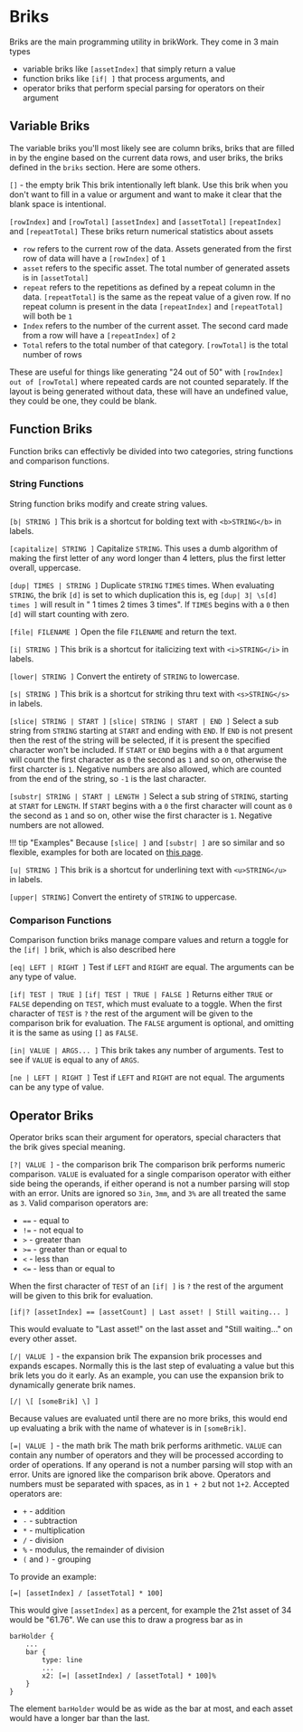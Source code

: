 # Briks
Briks are the main programming utility in brikWork. They come in 3 main types

 * variable briks like `[assetIndex]` that simply return a value
 * function briks like `[if| ]` that process arguments, and
 * operator briks that perform special parsing for operators on their argument 

## Variable Briks

The variable briks you'll most likely see are column briks, briks that are filled in by the engine based on the current data rows, and user briks, the briks defined in the `briks` section. Here are some others.

`[]` - the empty brik
This brik intentionally left blank. Use this brik when you don't want to fill in a value or argument and want to make it clear that the blank space is intentional.

`[rowIndex]` and `[rowTotal]`
`[assetIndex]` and `[assetTotal]`
`[repeatIndex]` and `[repeatTotal]`
These briks return numerical statistics about assets

 * `row` refers to the current row of the data. Assets generated from the first row of data will have a `[rowIndex]` of `1`
 * `asset` refers to the specific asset. The total number of generated assets is in `[assetTotal]`
 * `repeat` refers to the repetitions as defined by a repeat column in the data. `[repeatTotal]` is the same as the repeat value of a given row. If no repeat column is present in the data `[repeatIndex]` and `[repeatTotal]` will both be `1`
 * `Index` refers to the number of the current asset. The second card made from a row will have a `[repeatIndex]` of `2`
 * `Total` refers to the total number of that category. `[rowTotal]` is the total number of rows

These are useful for things like generating "24 out of 50" with `[rowIndex] out of [rowTotal]` where repeated cards are not counted separately. If the layout is being generated without data, these will have an undefined value, they could be one, they could be blank.

## Function Briks

Function briks can effectivly be divided into two categories, string functions and comparison functions.

### String Functions

String function briks modify and create string values.

`[b| STRING ]`
This brik is a shortcut for bolding text with `<b>STRING</b>` in labels.

`[capitalize| STRING ]`
Capitalize `STRING`. This uses a dumb algorithm of making the first letter of any word longer than 4 letters, plus the first letter overall, uppercase.

`[dup| TIMES | STRING ]`
Duplicate `STRING` `TIMES` times. When evaluating `STRING`, the brik `[d]` is set to which duplication this is, eg `[dup| 3| \s[d] times ]` will result in " 1 times 2 times 3 times". If `TIMES` begins with a `0` then `[d]` will start counting with zero.

`[file| FILENAME ]`
Open the file `FILENAME` and return the text.

`[i| STRING ]`
This brik is a shortcut for italicizing text with `<i>STRING</i>` in labels.

`[lower| STRING ]`
Convert the entirety of `STRING` to lowercase.

`[s| STRING ]`
This brik is a shortcut for striking thru text with `<s>STRING</s>` in labels.

`[slice| STRING | START ]`
`[slice| STRING | START | END ]`
Select a sub string from `STRING` starting at `START` and ending with `END`. If `END` is not present then the rest of the string will be selected, if it is present the specified character won't be included. If `START` or `END` begins with a `0` that argument will count the first character as `0` the second as `1` and so on, otherwise the first charcter is `1`. Negative numbers are also allowed, which are counted from the end of the string, so `-1` is the last character.

`[substr| STRING | START | LENGTH ]`
Select a sub string of `STRING`, starting at `START` for `LENGTH`. If `START` begins with a `0` the first character will count as `0` the second as `1` and so on, other wise the first character is `1`. Negative numbers are not allowed.

!!! tip "Examples"
    Because `[slice| ]` and `[substr| ]` are so similar and so flexible, examples for both are located on  [this page](../Selecting-Strings/).

`[u| STRING ]`
This brik is a shortcut for underlining text with `<u>STRING</u>` in labels.

`[upper| STRING]`
Convert the entirety of `STRING` to uppercase.


### Comparison Functions

Comparison function briks manage compare values and return a toggle for the `[if| ]` brik, which is also described here

`[eq| LEFT | RIGHT ]`
Test if `LEFT` and `RIGHT` are equal. The arguments can be any type of value.

`[if| TEST | TRUE ]`
`[if| TEST | TRUE | FALSE ]`
Returns either `TRUE` or `FALSE` depending on `TEST`, which must evaluate to a toggle. When the first character of `TEST` is `?` the rest of the argument will be given to the comparison brik for evaluation. The `FALSE` argument is optional, and omitting it is the same as using `[]` as `FALSE`.

`[in| VALUE | ARGS... ]`
This brik takes any number of arguments. Test to see if `VALUE` is equal to any of `ARGS`.

`[ne | LEFT | RIGHT ]`
Test if `LEFT` and `RIGHT` are not equal. The arguments can be any type of value.

## Operator Briks

Operator briks scan their argument for operators, special characters that the brik gives special meaning.

`[?| VALUE ]` - the comparison brik
The comparison brik performs numeric comparison. `VALUE` is evaluated for a single comparison operator with either side being the operands, if either operand is not a number parsing will stop with an error. Units are ignored so `3in`,  `3mm`, and `3%` are all treated the same as `3`.
Valid comparison operators are:

 * `==` - equal to
 * `!=` - not equal to
 * `>` - greater than
 * `>=` - greater than or equal to
 * `<` - less than
 * `<=` - less than or equal to

When the first character of `TEST` of an `[if| ]` is `?` the rest of the argument will be given to this brik for evaluation.
```none
[if|? [assetIndex] == [assetCount] | Last asset! | Still waiting... ]
```
This would evaluate to "Last asset!" on the last asset and "Still waiting..." on every other asset.

`[/| VALUE ]` - the expansion brik
The expansion brik processes and expands escapes. Normally this is the last step of evaluating a value but this brik lets you do it early. As an example, you can use the expansion brik to dynamically generate brik names.
```none
[/| \[ [someBrik] \] ]
```
Because values are evaluated until there are no more briks, this would end up evaluating a brik with the name of whatever is in `[someBrik]`.

`[=| VALUE ]` - the math brik
The math brik performs arithmetic. `VALUE` can contain any number of operators and they will be processed according to order of operations. If any operand is not a number parsing will stop with an error. Units are ignored like the comparison brik above. Operators and numbers must be separated with spaces, as in `1 + 2` but not `1+2`.
Accepted operators are:

 * `+` - addition
 * `-` - subtraction
 * `*` - multiplication
 * `/` - division
 * `%` - modulus, the remainder of division
 * `(` and `)` - grouping

To provide an example:

    [=| [assetIndex] / [assetTotal] * 100]

This would give `[assetIndex]` as a percent, for example the 21st asset of 34 would be "61.76". We can use this to draw a progress bar as in

    barHolder {
        ...
        bar {
            type: line
            ...
            x2: [=| [assetIndex] / [assetTotal] * 100]%
        }
    }

The element `barHolder` would be as wide as the bar at most, and each asset would have a longer bar than the last.